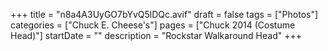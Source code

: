 +++
title = "n8a4A3UyGO7bYvQ5lDQc.avif"
draft = false
tags = ["Photos"]
categories = ["Chuck E. Cheese's"]
pages = ["Chuck 2014 (Costume Head)"]
startDate = ""
description = "Rockstar Walkaround Head"
+++
